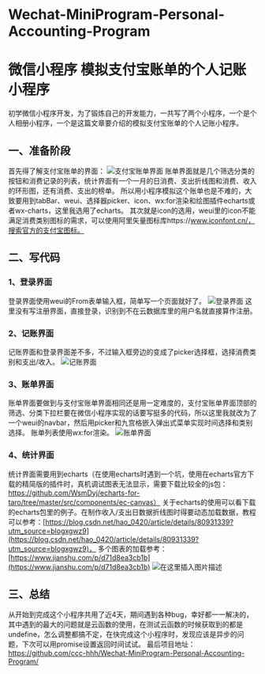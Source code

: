 # Wechat-MiniProgram-Personal-Accounting-Program
# 微信小程序 模拟支付宝账单的个人记账小程序

初学微信小程序开发，为了锻炼自己的开发能力，一共写了两个小程序，一个是个人相册小程序，一个是这篇文章要介绍的模拟支付宝账单的个人记账小程序。

## 一、准备阶段

首先得了解支付宝账单的界面：
![支付宝账单界面](https://img-blog.csdnimg.cn/20200728221724948.png?x-oss-process=image/watermark,type_ZmFuZ3poZW5naGVpdGk,shadow_10,text_aHR0cHM6Ly9ibG9nLmNzZG4ubmV0L2Njb29wcHBsdXM=,size_16,color_FFFFFF,t_70)
账单界面就是几个筛选分类的按钮和消费记录的列表，统计界面有一个一月的日消费、支出折线图和消费、收入的环形图，还有消费、支出的榜单。
所以用小程序模拟这个账单也是不难的，大致要用到tabBar、weui、选择器picker、icon、wx:for渲染和绘图插件echarts或者wx-charts，这里我选用了echarts。
其次就是icon的选用，weui里的icon不能满足消费类别图标的需求，可以使用阿里矢量图标库https://www.iconfont.cn/，搜索官方的支付宝图标。

## 二、写代码
### 1、登录界面
登录界面使用weui的From表单输入框，简单写一个页面就好了。
![登录界面](https://img-blog.csdnimg.cn/20200728223438891.jpg?x-oss-process=image/watermark,type_ZmFuZ3poZW5naGVpdGk,shadow_10,text_aHR0cHM6Ly9ibG9nLmNzZG4ubmV0L2Njb29wcHBsdXM=,size_16,color_FFFFFF,t_70)
这里没有写注册界面，直接登录，识别到不在云数据库里的用户名就直接算作注册。
### 2、记账界面
记账界面和登录界面差不多，不过输入框旁边的变成了picker选择框，选择消费类别和支出/收入。
![记账界面](https://img-blog.csdnimg.cn/20200728223818682.jpg?x-oss-process=image/watermark,type_ZmFuZ3poZW5naGVpdGk,shadow_10,text_aHR0cHM6Ly9ibG9nLmNzZG4ubmV0L2Njb29wcHBsdXM=,size_16,color_FFFFFF,t_70)
### 3、账单界面
账单界面要做到与支付宝账单界面相同还是用一定难度的，支付宝账单界面顶部的筛选、分类下拉栏要在微信小程序实现的话要写挺多的代码，所以这里我就改为了一个weui的navbar，然后用picker和九宫格嵌入弹出式菜单实现时间选择和类别选择。
账单列表使用wx:for渲染。
![账单界面](https://img-blog.csdnimg.cn/20200728224810357.png?x-oss-process=image/watermark,type_ZmFuZ3poZW5naGVpdGk,shadow_10,text_aHR0cHM6Ly9ibG9nLmNzZG4ubmV0L2Njb29wcHBsdXM=,size_16,color_FFFFFF,t_70)
### 4、统计界面
统计界面需要用到echarts（在使用echarts时遇到一个坑，使用在echarts官方下载的精简版的插件时，真机调试图表无法显示，需要下载比较全的js包：https://github.com/WsmDyj/echarts-for-taro/tree/master/src/components/ec-canvas）
关于echarts的使用可以看下载的echarts包里的例子。在制作收入/支出日数据折线图时得要动态加载数据，教程可以参考：[https://blog.csdn.net/hao_0420/article/details/80931339?utm_source=blogxgwz9](https://blog.csdn.net/hao_0420/article/details/80931339?utm_source=blogxgwz9)，
多个图表的加载参考：[https://www.jianshu.com/p/d71d8ea3cb1b](https://www.jianshu.com/p/d71d8ea3cb1b)
![在这里插入图片描述](https://img-blog.csdnimg.cn/20200728225215638.jpg?x-oss-process=image/watermark,type_ZmFuZ3poZW5naGVpdGk,shadow_10,text_aHR0cHM6Ly9ibG9nLmNzZG4ubmV0L2Njb29wcHBsdXM=,size_16,color_FFFFFF,t_70)
## 三、总结
从开始到完成这个小程序共用了近4天，期间遇到各种bug，幸好都一一解决的，其中遇到的最大的问题就是云函数的使用，在测试云函数的时候获取到的都是undefine，怎么调整都搞不定，在快完成这个小程序时，发现应该是异步的问题，下次可以用promise设置返回时间试试。
最后项目地址：https://github.com/ccc-hhh/Wechat-MiniProgram-Personal-Accounting-Program/
